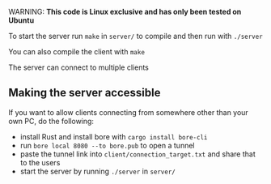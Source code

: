WARNING: **This code is Linux exclusive and has only been tested on Ubuntu**

To start the server run `make` in `server/` to compile and then run with `./server`

You can also compile the client with `make` 

The server can connect to multiple clients

## Making the server accessible

If you want to allow clients connecting from somewhere other than your own PC, do the following:
- install Rust and install bore with `cargo install bore-cli`
- run `bore local 8080 --to bore.pub` to open a tunnel
- paste the tunnel link into `client/connection_target.txt` and share that to the users
- start the server by running `./server` in `server/`